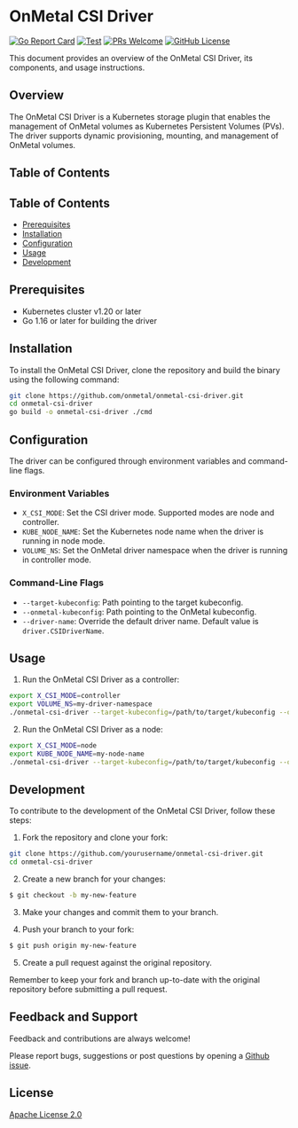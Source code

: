 # OnMetal CSI Driver

[![Go Report Card](https://goreportcard.com/badge/github.com/onmetal/onmetal-csi-driver)](https://goreportcard.com/report/github.com/onmetal/onmetal-csi-driver)
[![Test](https://github.com/onmetal/onmetal-csi-driver/actions/workflows/test.yml/badge.svg)](https://github.com/onmetal/onmetal-csi-driver/actions/workflows/test.yml)
[![PRs Welcome](https://img.shields.io/badge/PRs-welcome-brightgreen.svg?style=flat-square)](https://makeapullrequest.com)
[![GitHub License](https://img.shields.io/static/v1?label=License&message=Apache-2.0&color=blue&style=flat-square)](LICENSE)

This document provides an overview of the OnMetal CSI Driver, its components, and usage instructions.

## Overview

The OnMetal CSI Driver is a Kubernetes storage plugin that enables the management of OnMetal volumes as Kubernetes 
Persistent Volumes (PVs). The driver supports dynamic provisioning, mounting, and management of OnMetal volumes.

## Table of Contents

## Table of Contents

- [Prerequisites](#prerequisites)
- [Installation](#installation)
- [Configuration](#configuration)
- [Usage](#usage)
- [Development](#development)

## Prerequisites

- Kubernetes cluster v1.20 or later
- Go 1.16 or later for building the driver

## Installation

To install the OnMetal CSI Driver, clone the repository and build the binary using the following command:

```bash
git clone https://github.com/onmetal/onmetal-csi-driver.git
cd onmetal-csi-driver
go build -o onmetal-csi-driver ./cmd
```

## Configuration

The driver can be configured through environment variables and command-line flags.

### Environment Variables

- `X_CSI_MODE`: Set the CSI driver mode. Supported modes are node and controller.
- `KUBE_NODE_NAME`: Set the Kubernetes node name when the driver is running in node mode.
- `VOLUME_NS`: Set the OnMetal driver namespace when the driver is running in controller mode.

### Command-Line Flags

- `--target-kubeconfig`: Path pointing to the target kubeconfig.
- `--onmetal-kubeconfig`: Path pointing to the OnMetal kubeconfig.
- `--driver-name`: Override the default driver name. Default value is `driver.CSIDriverName`.

## Usage

1. Run the OnMetal CSI Driver as a controller:

```bash
export X_CSI_MODE=controller
export VOLUME_NS=my-driver-namespace
./onmetal-csi-driver --target-kubeconfig=/path/to/target/kubeconfig --onmetal-kubeconfig=/path/to/onmetal/kubeconfig
```

2. Run the OnMetal CSI Driver as a node:

```bash
export X_CSI_MODE=node
export KUBE_NODE_NAME=my-node-name
./onmetal-csi-driver --target-kubeconfig=/path/to/target/kubeconfig --onmetal-kubeconfig=/path/to/onmetal/kubeconfig
```

## Development

To contribute to the development of the OnMetal CSI Driver, follow these steps:

1. Fork the repository and clone your fork:

```bash
git clone https://github.com/yourusername/onmetal-csi-driver.git
cd onmetal-csi-driver
```

2. Create a new branch for your changes:

```bash
$ git checkout -b my-new-feature
```

3. Make your changes and commit them to your branch.

4. Push your branch to your fork:

```bash
$ git push origin my-new-feature
```

5. Create a pull request against the original repository.

Remember to keep your fork and branch up-to-date with the original repository before submitting a pull request.

## Feedback and Support

Feedback and contributions are always welcome!

Please report bugs, suggestions or post questions by opening a [Github issue](https://github.com/onmetal/onmetal-csi-driver/issues).
## License

[Apache License 2.0](/LICENSE)
